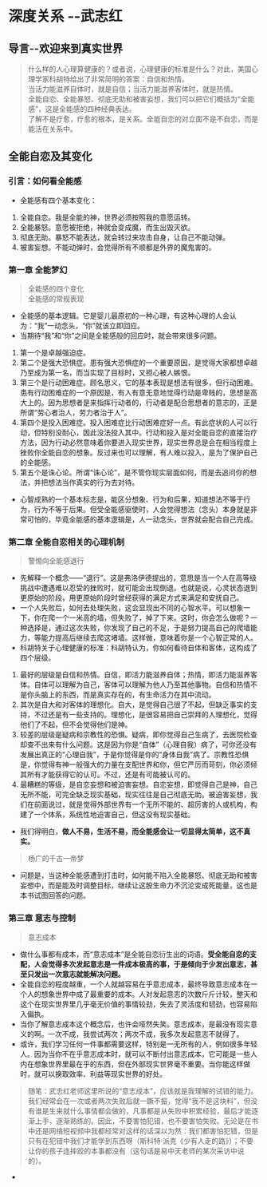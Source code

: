 # 深度关系 --武志红
## 导言--欢迎来到真实世界
> 什么样的人心理算健康的？或者说，心理健康的标准是什么？对此，美国心理学家科胡特给出了非常简明的答案：自信和热情。  
> 当活力能滋养自体时，就是自信；当活力能滋养客体时，就是热情。  
> 全能自恋、全能暴怒、彻底无助和被害妄想，我们可以把它们概括为“全能感”，这是全能感的四种经典表达。  
> 了解不是疗愈，疗愈的根本，是关系。全能自恋的对立面不是不自恋，而是能活在关系中。  

## 全能自恋及其变化
### 引言：如何看全能感
- 全能感有四个基本变化：
1. 全能自恋。我是全能的神，世界必须按照我的意愿运转。
2. 全能暴怒。意愿被拒绝，神就会变成魔，而生出毁灭欲。
3. 彻底无助。暴怒不能表达，就会转过来攻击自身，让自己不能动弹。
4. 被害妄想。不能动弹时，会觉得所有不顺都是外界的魔鬼害的。

### 第一章 全能梦幻
> 全能感的四个变化  
> 全能感的常规表现  
- 全能感的基本逻辑。它是婴儿最原初的一种心理，有这种心理的人会认为：“我”一动念头，“你”就该立即回应。
- 当期待“我”和“你”之间是全能感般的回应时，就会带来很多问题。
1. 第一个是卓越强迫症。
2. 第二个是强大恐惧症。患有强大恐惧症的一个重要原因，是觉得大家都想卓越乃至成为第一名，而当实现了目标时，又担心被人嫉恨。
3. 第三个是行动困难症。顾名思义，它的基本表现是想法有很多，但行动困难。患有行动困难症的一个原因是，有人有意无意地觉得行动是卑贱的，思想是高大上的。因为思想者是来指挥行动者的，行动者是配合思想者的意志的，正是所谓“劳心者治人，劳力者治于人”。
4. 第四个是投入困难症。投入困难症比行动困难症好一点。有此症状的人可以行动，但特别没耐心，因此没法投入其中。行动和投入是对全能自恋的直接治疗方法，因为行动必然意味着你要进入现实世界，现实世界总是会在相当程度上挫败你全能自恋的想象。反过来也可以理解，有人难以投入，是为了保护自己的全能感。
5. 第五个是诛心论。所谓“诛心论”，是不管你现实层面如何，而是去追问你的想法，并把想法当作真实的行为去对待。
- 心智成熟的一个基本标志是，能区分想象、行为和后果，知道想法不等于行为，行为不等于后果。但受全能感驱使时，人会觉得想法（念头）本身就是非常可怕的，毕竟全能感的基本逻辑是，人一动念头，世界就会配合自己完成。

### 第二章 全能自恋相关的心理机制
> 警惕向全能感退行
- 先解释一个概念——“退行”。这是弗洛伊德提出的，意思是当一个人在高等级挑战中遭遇难以忍受的挫败时，就可能会出现倒退。也就是说，心灵状态退到更原始的阶段，用更原始阶段时曾经获得的满足方式来满足和安抚自己。
- 一个人失败后，如何去处理失败，这会显现出不同的心智水平。可以想象一下，你在爬一个一米高的墙，但失败了，掉了下来。这时，你会怎么做呢？一种选择是，通过这次失败，你发现了自己的不足，于是努力提高自己的爬墙能力，等能力提高后继续去爬这堵墙。这样做，意味着你是一个心智正常的人。
- 科胡特关于心理健康的标准：科胡特认为，你如何看待自体和客体，这构成了四个层级。
1. 最好的层级是自信和热情。自信，即活力能滋养自体；热情，即活力能滋养客体。自体可以理解为自己，客体可以理解为他人乃至其他事物。自信和热情不是你头脑上的东西，而是真实存在的，有生命活力在其中流动。
2. 其次是自大和对客体的理想化。自大，是觉得自己很了不起，但缺乏事实的支持，不过还是有一些支持的。理想化，是很容易把自己崇拜的人理想化，觉得他们了不起，但不会觉得他们是神。
3. 较差的层级是疑病和宗教性的恐惧。疑病，即你觉得自己生病了，去医院检查却查不出来有什么问题。这是因为你是“自体”（心理自我）病了，可你还没有发展出真正的“心理自我”，于是你觉得是你的“身体自我”病了。宗教性恐惧是，你觉得有神一般强大的力量在支配世界和你，但它严厉而苛刻，你必须倾其所有才能获得它的认可。不过，还是有可能被认可的。
4. 最糟糕的等级，是自恋妄想和被迫害妄想。自恋妄想，即觉得自己是神，自己无所不能，可完全缺乏现实基础，现实往往是自己彻底无助。被迫害妄想，我们在前面说过，就是觉得外部世界有一个无所不能的、超厉害的人或机构，构建了一个体系，系统性地迫害自己，但这没有现实基础。
- 我们得明白，**做人不易，生活不易，而全能感会让一切显得太简单，这不真实。**
> 杨广的千古一帝梦
- 问题是，当这种全能感遭到打击时，如何能不陷入全能暴怒、彻底无助和被害妄想中，而是能及时调整目标，继续让这股生命力不沉沦变成死能量，这也是本书试图回答的问题。

### 第三章 意志与控制
> 意志成本
- 做什么事都有成本，而“意志成本”是全能自恋衍生出的词语。**受全能自恋的支配，人会觉得多次发起意志是一件成本极高的事，于是倾向于少发出意志，甚至只发出一次意志就能解决问题。**
- 全能自恋的程度越重，一个人就越容易在乎意志成本，最终导致意志成本在一个人的想象世界中成了最重要的成本。人对发起意志的次数斤斤计较，整天和这个在现实世界里几乎毫无价值的事情较劲，失去了灵活度和韧劲，也容易陷入偏执。
- 当你了解意志成本这个概念后，也许会哑然失笑。意志成本，是最没有现实意义的啊。一次不成，我尝试两次；两次不成，我多次发起意志不就得了。
- 或许，我们学习任何一件事都需要这样，特别是一无所有的人，例如很多年轻人。因为当你不在乎意志成本时，就可以不断付出意志成本，它可能是一些人内在想象世界里最在乎的东西，但在外部现实世界毫不重要。当你能这样做时，就可以换取效率、利益等现实世界的好处。
> 随笔：武志红老师这里所说的“意志成本”，应该就是我理解的试错的能力。我们经常会在一次或者两次失败后就一蹶不振，觉得“我不是这块料”，但没有谁是生来就什么事情都会做的，凡事都是从失败中积累经验，最后才能逐渐上手，逐渐熟练的。因此，不要害怕犯错，也不要害怕失败。无论是在书中还是网络短视频中我都经常对这样的话深以为然：我们都害怕犯错，但是只有在犯错中我们才能学到东西呀（斯科特·派克《少有人走的路》）；不要让你的孩子连摔跤的本事都没有（这句话是易中天老师的某次采访中说的）。
- 